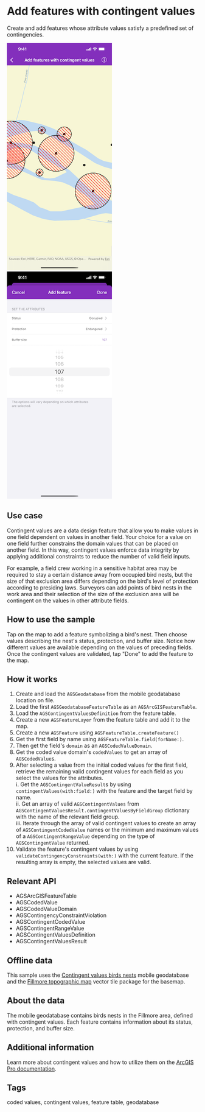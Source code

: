 # Add features with contingent values

Create and add features whose attribute values satisfy a predefined set of contingencies.

![Add features with contingent values map](add-features-contingent-values-1.png)
![Select contingent values](add-features-contingent-values-2.png)

## Use case

Contingent values are a data design feature that allow you to make values in one field dependent on values in another field. Your choice for a value on one field further constrains the domain values that can be placed on another field. In this way, contingent values enforce data integrity by applying additional constraints to reduce the number of valid field inputs. 

For example, a field crew working in a sensitive habitat area may be required to stay a certain distance away from occupied bird nests, but the size of that exclusion area differs depending on the bird's level of protection according to presiding laws. Surveyors can add points of bird nests in the work area and their selection of the size of the exclusion area will be contingent on the values in other attribute fields.

## How to use the sample

Tap on the map to add a feature symbolizing a bird's nest. Then choose values describing the nest's status, protection, and buffer size. Notice how different values are available depending on the values of preceding fields. Once the contingent values are validated, tap "Done" to add the feature to the map.

## How it works

1. Create and load the `AGSGeodatabase` from the mobile geodatabase location on file.
2. Load the first `AGSGeodatabaseFeatureTable` as an `AGSArcGISFeatureTable`.
3. Load the `AGSContingentValuesDefinition` from the feature table.
4. Create a new `AGSFeatureLayer` from the feature table and add it to the map.
5. Create a new `AGSFeature` using `AGSFeatureTable.createFeature()`
6. Get the first field by name using `AGSFeatureTable.field(forName:)`.
7. Then get the field's `domain` as an `AGSCodedValueDomain`.
8. Get the coded value domain's `codedValues` to get an array of `AGSCodedValue`s.
9. After selecting a value from the initial coded values for the first field, retrieve the remaining valid contingent values for each field as you select the values for the attributes.  
    i. Get the `AGSContingentValueResult`s by using `contingentValues(with:field:)` with the feature and the target field by name.  
    ii. Get an array of valid `AGSContingentValues` from `AGSContingentValuesResult.contingentValuesByFieldGroup` dictionary with the name of the relevant field group.  
    iii. Iterate through the array of valid contingent values to create an array of `AGSContingentCodedValue` names or the minimum and maximum values of a `AGSContingentRangeValue` depending on the type of `AGSContingentValue` returned.  
10. Validate the feature's contingent values by using `validateContingencyConstraints(with:)` with the current feature. If the resulting array is empty, the selected values are valid.

## Relevant API

* AGSArcGISFeatureTable
* AGSCodedValue
* AGSCodedValueDomain
* AGSContingencyConstraintViolation
* AGSContingentCodedValue
* AGSContingentRangeValue
* AGSContingentValuesDefinition
* AGSContingentValuesResult

## Offline data

This sample uses the [Contingent values birds nests](https://arcgis.com/home/item.html?id=e12b54ea799f4606a2712157cf9f6e41) mobile geodatabase and the [Fillmore topographic map](https://arcgis.com/home/item.html?id=b5106355f1634b8996e634c04b6a930a) vector tile package for the basemap.

## About the data

The mobile geodatabase contains birds nests in the Fillmore area, defined with contingent values. Each feature contains information about its status, protection, and buffer size.

## Additional information

Learn more about contingent values and how to utilize them on the [ArcGIS Pro documentation](https://pro.arcgis.com/en/pro-app/latest/help/data/geodatabases/overview/contingent-values.htm).

## Tags

coded values, contingent values, feature table, geodatabase
